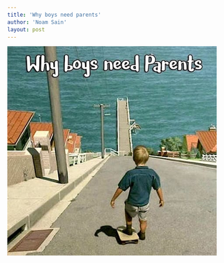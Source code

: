 ```yaml
---
title: 'Why boys need parents'
author: 'Noam Sain'
layout: post
---
```


![why boys need parents](/assets/2020/2020-07-why-boys-need-parents.jpg)
